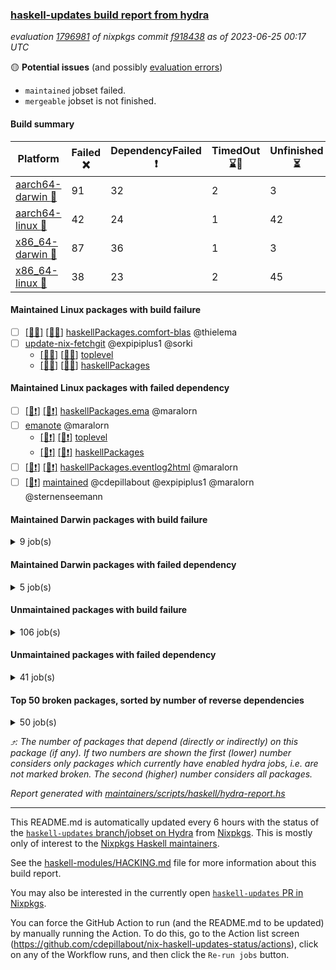 ### [haskell-updates build report from hydra](https://hydra.nixos.org/jobset/nixpkgs/haskell-updates)
*evaluation [1796981](https://hydra.nixos.org/eval/1796981) of nixpkgs commit [f918438](https://github.com/NixOS/nixpkgs/commits/f9184387e15f084152d273b664c6e256f546b7ce) as of 2023-06-25 00:17 UTC*

:yellow_circle: **Potential issues** (and possibly [evaluation errors](https://hydra.nixos.org/jobset/nixpkgs/haskell-updates))
  * `maintained` jobset failed.
  * `mergeable` jobset is not finished.

#### Build summary

 | Platform | Failed :x: | DependencyFailed :heavy_exclamation_mark: | TimedOut :hourglass::no_entry_sign: | Unfinished :hourglass_flowing_sand: | Success :heavy_check_mark: | 
 | --- | --- | --- | --- | --- | --- | 
 | [aarch64-darwin :green_apple:](https://hydra.nixos.org/eval/1796981?filter=.aarch64-darwin) | 91 | 32 | 2 | 3 | 6460 | 
 | [aarch64-linux :iphone:](https://hydra.nixos.org/eval/1796981?filter=.aarch64-linux) | 42 | 24 | 1 | 42 | 6566 | 
 | [x86_64-darwin :apple:](https://hydra.nixos.org/eval/1796981?filter=.x86_64-darwin) | 87 | 36 | 1 | 3 | 6478 | 
 | [x86_64-linux :penguin:](https://hydra.nixos.org/eval/1796981?filter=.x86_64-linux) | 38 | 23 | 2 | 45 | 6607 | 
#### Maintained Linux packages with build failure
- [ ] [[:iphone::x:]](https://hydra.nixos.org/build/224870838) [[:penguin::x:]](https://hydra.nixos.org/build/224869905) [haskellPackages.comfort-blas](https://hydra.nixos.org/eval/1796981?filter=haskellPackages.comfort-blas) @thielema
- [ ] [update-nix-fetchgit](https://hydra.nixos.org/eval/1796981?filter=update-nix-fetchgit) @expipiplus1 @sorki
  - [[:iphone::x:]](https://hydra.nixos.org/build/225081871) [[:penguin::x:]](https://hydra.nixos.org/build/225081865) [toplevel](https://hydra.nixos.org/eval/1796981?filter=update-nix-fetchgit)
  - [[:iphone::x:]](https://hydra.nixos.org/build/225081881) [[:penguin::x:]](https://hydra.nixos.org/build/225081918) [haskellPackages](https://hydra.nixos.org/eval/1796981?filter=haskellPackages.update-nix-fetchgit)
#### Maintained Linux packages with failed dependency
- [ ] [[:iphone::heavy_exclamation_mark:]](https://hydra.nixos.org/build/224870577) [[:penguin::heavy_exclamation_mark:]](https://hydra.nixos.org/build/224868977) [haskellPackages.ema](https://hydra.nixos.org/eval/1796981?filter=haskellPackages.ema) @maralorn
- [ ] [emanote](https://hydra.nixos.org/eval/1796981?filter=emanote) @maralorn
  - [[:iphone::heavy_exclamation_mark:]](https://hydra.nixos.org/build/225081887) [[:penguin::heavy_exclamation_mark:]](https://hydra.nixos.org/build/225081857) [toplevel](https://hydra.nixos.org/eval/1796981?filter=emanote)
  - [[:iphone::heavy_exclamation_mark:]](https://hydra.nixos.org/build/225081892) [[:penguin::heavy_exclamation_mark:]](https://hydra.nixos.org/build/225081869) [haskellPackages](https://hydra.nixos.org/eval/1796981?filter=haskellPackages.emanote)
- [ ] [[:iphone::heavy_exclamation_mark:]](https://hydra.nixos.org/build/224839430) [[:penguin::heavy_exclamation_mark:]](https://hydra.nixos.org/build/224842962) [haskellPackages.eventlog2html](https://hydra.nixos.org/eval/1796981?filter=haskellPackages.eventlog2html) @maralorn
- [ ] [[:penguin::heavy_exclamation_mark:]](https://hydra.nixos.org/build/225329857) [maintained](https://hydra.nixos.org/eval/1796981?filter=maintained) @cdepillabout @expipiplus1 @maralorn @sternenseemann
#### Maintained Darwin packages with build failure
<details><summary>9 job(s) </summary>

- [ ] [[:green_apple::x:]](https://hydra.nixos.org/build/224869850) [[:apple::x:]](https://hydra.nixos.org/build/224867273) [haskellPackages.comfort-blas](https://hydra.nixos.org/eval/1796981?filter=haskellPackages.comfort-blas) @thielema
- [ ] [gitit](https://hydra.nixos.org/eval/1796981?filter=gitit) @Profpatsch @sternenseemann
  - [[:green_apple::x:]](https://hydra.nixos.org/build/224867299) [[:apple::heavy_check_mark:]](https://hydra.nixos.org/build/224868311) [toplevel](https://hydra.nixos.org/eval/1796981?filter=gitit)
  - [[:green_apple::heavy_check_mark:]](https://hydra.nixos.org/build/224870134) [[:apple::heavy_check_mark:]](https://hydra.nixos.org/build/224870778) [haskellPackages](https://hydra.nixos.org/eval/1796981?filter=haskellPackages.gitit)
- [ ] [[:green_apple::heavy_check_mark:]](https://hydra.nixos.org/build/224852319) [[:apple::x:]](https://hydra.nixos.org/build/224853121) [haskellPackages.monad-bayes](https://hydra.nixos.org/eval/1796981?filter=haskellPackages.monad-bayes) @turion
- [ ] [[:green_apple::heavy_check_mark:]](https://hydra.nixos.org/build/224843057) [[:apple::x:]](https://hydra.nixos.org/build/224852309) [haskellPackages.orbits](https://hydra.nixos.org/eval/1796981?filter=haskellPackages.orbits) @expipiplus1
- [ ] [update-nix-fetchgit](https://hydra.nixos.org/eval/1796981?filter=update-nix-fetchgit) @expipiplus1 @sorki
  - [[:green_apple::x:]](https://hydra.nixos.org/build/225081874) [[:apple::x:]](https://hydra.nixos.org/build/225081868) [toplevel](https://hydra.nixos.org/eval/1796981?filter=update-nix-fetchgit)
  - [[:green_apple::x:]](https://hydra.nixos.org/build/225081848) [[:apple::x:]](https://hydra.nixos.org/build/225081834) [haskellPackages](https://hydra.nixos.org/eval/1796981?filter=haskellPackages.update-nix-fetchgit)
</details>

#### Maintained Darwin packages with failed dependency
<details><summary>5 job(s) </summary>

- [ ] [[:green_apple::heavy_exclamation_mark:]](https://hydra.nixos.org/build/224870900) [[:apple::heavy_exclamation_mark:]](https://hydra.nixos.org/build/224868401) [haskellPackages.ema](https://hydra.nixos.org/eval/1796981?filter=haskellPackages.ema) @maralorn
- [ ] [emanote](https://hydra.nixos.org/eval/1796981?filter=emanote) @maralorn
  - [[:green_apple::heavy_exclamation_mark:]](https://hydra.nixos.org/build/225081839) [toplevel](https://hydra.nixos.org/eval/1796981?filter=emanote)
  - [[:green_apple::heavy_exclamation_mark:]](https://hydra.nixos.org/build/225081930) [haskellPackages](https://hydra.nixos.org/eval/1796981?filter=haskellPackages.emanote)
- [ ] [[:green_apple::heavy_exclamation_mark:]](https://hydra.nixos.org/build/224840917) [[:apple::heavy_exclamation_mark:]](https://hydra.nixos.org/build/224843621) [haskellPackages.eventlog2html](https://hydra.nixos.org/eval/1796981?filter=haskellPackages.eventlog2html) @maralorn
</details>

#### Unmaintained packages with build failure
<details><summary>106 job(s) </summary>

- [ ] [[:green_apple::heavy_check_mark:]](https://hydra.nixos.org/build/224852039) [[:iphone::heavy_check_mark:]](https://hydra.nixos.org/build/224837075) [[:apple::x:]](https://hydra.nixos.org/build/224841333) [[:penguin::heavy_check_mark:]](https://hydra.nixos.org/build/224845557) [haskellPackages.di-core](https://hydra.nixos.org/eval/1796981?filter=haskellPackages.di-core)  :arrow_heading_up: 8 | 11
- [ ] [[:green_apple::x:]](https://hydra.nixos.org/build/224866990) [[:iphone::x:]](https://hydra.nixos.org/build/224866296) [[:apple::x:]](https://hydra.nixos.org/build/224870179) [[:penguin::x:]](https://hydra.nixos.org/build/224869046) [haskellPackages.crypton-x509](https://hydra.nixos.org/eval/1796981?filter=haskellPackages.crypton-x509)  :arrow_heading_up: 5 | 12
- [ ] [[:green_apple::x:]](https://hydra.nixos.org/build/224867602) [[:iphone::x:]](https://hydra.nixos.org/build/224869678) [[:apple::x:]](https://hydra.nixos.org/build/224869304) [[:penguin::x:]](https://hydra.nixos.org/build/224869755) [haskellPackages.monad-logger-extras](https://hydra.nixos.org/eval/1796981?filter=haskellPackages.monad-logger-extras)  :arrow_heading_up: 4 | 4
- [ ] [[:green_apple::x:]](https://hydra.nixos.org/build/224857244) [[:iphone::x:]](https://hydra.nixos.org/build/224850615) [[:apple::x:]](https://hydra.nixos.org/build/224840283) [[:penguin::x:]](https://hydra.nixos.org/build/224857739) [haskellPackages.poly](https://hydra.nixos.org/eval/1796981?filter=haskellPackages.poly)  :arrow_heading_up: 2 | 15
- [ ] [[:green_apple::x:]](https://hydra.nixos.org/build/224870849) [[:iphone::x:]](https://hydra.nixos.org/build/224870001) [[:apple::x:]](https://hydra.nixos.org/build/224867476) [[:penguin::x:]](https://hydra.nixos.org/build/224870670) [haskellPackages.safe-coloured-text-layout](https://hydra.nixos.org/eval/1796981?filter=haskellPackages.safe-coloured-text-layout)  :arrow_heading_up: 2 | 2
- [ ] [[:green_apple::x:]](https://hydra.nixos.org/build/224867479) [[:iphone::x:]](https://hydra.nixos.org/build/224866524) [[:apple::x:]](https://hydra.nixos.org/build/224870100) [[:penguin::x:]](https://hydra.nixos.org/build/224868986) [haskellPackages.sydtest-webdriver](https://hydra.nixos.org/eval/1796981?filter=haskellPackages.sydtest-webdriver)  :arrow_heading_up: 2 | 2
- [ ] [[:green_apple::x:]](https://hydra.nixos.org/build/224867525) [[:iphone::x:]](https://hydra.nixos.org/build/224868888) [[:apple::x:]](https://hydra.nixos.org/build/224870418) [[:penguin::x:]](https://hydra.nixos.org/build/224868466) [haskellPackages.compactable](https://hydra.nixos.org/eval/1796981?filter=haskellPackages.compactable)  :arrow_heading_up: 1 | 10
- [ ] [[:green_apple::heavy_check_mark:]](https://hydra.nixos.org/build/224869895) [[:iphone::heavy_check_mark:]](https://hydra.nixos.org/build/224868473) [[:apple::x:]](https://hydra.nixos.org/build/224869848) [[:penguin::heavy_check_mark:]](https://hydra.nixos.org/build/224870641) [haskellPackages.junit-xml](https://hydra.nixos.org/eval/1796981?filter=haskellPackages.junit-xml)  :arrow_heading_up: 1 | 9
- [ ] [[:green_apple::x:]](https://hydra.nixos.org/build/224846562) [[:iphone::x:]](https://hydra.nixos.org/build/224844190) [[:apple::heavy_check_mark:]](https://hydra.nixos.org/build/224854245) [[:penguin::heavy_check_mark:]](https://hydra.nixos.org/build/224844589) [haskellPackages.hw-simd](https://hydra.nixos.org/eval/1796981?filter=haskellPackages.hw-simd)  :arrow_heading_up: 1 | 8
- [ ] [[:green_apple::x:]](https://hydra.nixos.org/build/224850584) [[:iphone::x:]](https://hydra.nixos.org/build/224852338) [[:apple::heavy_check_mark:]](https://hydra.nixos.org/build/224845835) [[:penguin::x:]](https://hydra.nixos.org/build/224835765) [haskellPackages.friday](https://hydra.nixos.org/eval/1796981?filter=haskellPackages.friday)  :arrow_heading_up: 1 | 5
- [ ] [[:green_apple::x:]](https://hydra.nixos.org/build/224835971) [[:iphone::heavy_check_mark:]](https://hydra.nixos.org/build/224857524) [[:apple::x:]](https://hydra.nixos.org/build/224846023) [[:penguin::heavy_check_mark:]](https://hydra.nixos.org/build/224854740) [haskellPackages.inline-r](https://hydra.nixos.org/eval/1796981?filter=haskellPackages.inline-r)  :arrow_heading_up: 1 | 4
- [ ] [[:green_apple::x:]](https://hydra.nixos.org/build/224859970) [[:iphone::heavy_check_mark:]](https://hydra.nixos.org/build/224851123) [[:apple::heavy_check_mark:]](https://hydra.nixos.org/build/224851328) [[:penguin::heavy_check_mark:]](https://hydra.nixos.org/build/224850686) [haskellPackages.folds](https://hydra.nixos.org/eval/1796981?filter=haskellPackages.folds)  :arrow_heading_up: 1 | 3
- [ ] [[:green_apple::heavy_check_mark:]](https://hydra.nixos.org/build/224842484) [[:iphone::x:]](https://hydra.nixos.org/build/224847493) [[:apple::heavy_check_mark:]](https://hydra.nixos.org/build/224847725) [[:penguin::heavy_check_mark:]](https://hydra.nixos.org/build/224838013) [haskellPackages.long-double](https://hydra.nixos.org/eval/1796981?filter=haskellPackages.long-double)  :arrow_heading_up: 1 | 2
- [ ] [[:green_apple::x:]](https://hydra.nixos.org/build/224842571) [[:iphone::heavy_check_mark:]](https://hydra.nixos.org/build/224858443) [[:apple::x:]](https://hydra.nixos.org/build/224858562) [[:penguin::heavy_check_mark:]](https://hydra.nixos.org/build/224842987) [haskellPackages.posix-socket](https://hydra.nixos.org/eval/1796981?filter=haskellPackages.posix-socket)  :arrow_heading_up: 1 | 2
- [ ] [[:green_apple::x:]](https://hydra.nixos.org/build/224860134) [[:iphone::x:]](https://hydra.nixos.org/build/224853250) [[:apple::x:]](https://hydra.nixos.org/build/224851657) [[:penguin::x:]](https://hydra.nixos.org/build/224860802) [haskellPackages.trie-simple](https://hydra.nixos.org/eval/1796981?filter=haskellPackages.trie-simple)  :arrow_heading_up: 1 | 2
- [ ] [[:green_apple::x:]](https://hydra.nixos.org/build/224841519) [[:iphone::x:]](https://hydra.nixos.org/build/224842966) [[:apple::heavy_check_mark:]](https://hydra.nixos.org/build/224852321) [[:penguin::x:]](https://hydra.nixos.org/build/224836926) [haskellPackages.fp-ieee](https://hydra.nixos.org/eval/1796981?filter=haskellPackages.fp-ieee)  :arrow_heading_up: 1 | 1
- [ ] [[:green_apple::x:]](https://hydra.nixos.org/build/224867107) [[:iphone::heavy_check_mark:]](https://hydra.nixos.org/build/224870988) [[:apple::x:]](https://hydra.nixos.org/build/224870589) [[:penguin::heavy_check_mark:]](https://hydra.nixos.org/build/224867271) [haskellPackages.gi-gdkx11](https://hydra.nixos.org/eval/1796981?filter=haskellPackages.gi-gdkx11)  :arrow_heading_up: 1 | 1
- [ ] [[:green_apple::heavy_check_mark:]](https://hydra.nixos.org/build/224850476) [[:iphone::x:]](https://hydra.nixos.org/build/224846576) [[:apple::heavy_check_mark:]](https://hydra.nixos.org/build/224846737) [[:penguin::heavy_check_mark:]](https://hydra.nixos.org/build/224837262) [haskellPackages.nlopt-haskell](https://hydra.nixos.org/eval/1796981?filter=haskellPackages.nlopt-haskell)  :arrow_heading_up: 1 | 1
- [ ] [[:green_apple::x:]](https://hydra.nixos.org/build/224845627) [[:iphone::heavy_check_mark:]](https://hydra.nixos.org/build/224851192) [[:apple::x:]](https://hydra.nixos.org/build/224849971) [[:penguin::heavy_check_mark:]](https://hydra.nixos.org/build/224859412) [haskellPackages.openal-ffi](https://hydra.nixos.org/eval/1796981?filter=haskellPackages.openal-ffi)  :arrow_heading_up: 1 | 1
- [ ] [[:green_apple::x:]](https://hydra.nixos.org/build/224868300) [[:iphone::x:]](https://hydra.nixos.org/build/224869146) [[:apple::x:]](https://hydra.nixos.org/build/224869346) [[:penguin::x:]](https://hydra.nixos.org/build/224870484) [haskellPackages.safe-coloured-text-gen](https://hydra.nixos.org/eval/1796981?filter=haskellPackages.safe-coloured-text-gen)  :arrow_heading_up: 1 | 1
- [ ] [[:apple::x:]](https://hydra.nixos.org/build/224849128) [[:penguin::heavy_check_mark:]](https://hydra.nixos.org/build/224854606) [haskellPackages.swisstable](https://hydra.nixos.org/eval/1796981?filter=haskellPackages.swisstable)  :arrow_heading_up: 1 | 1
- [ ] [[:green_apple::x:]](https://hydra.nixos.org/build/224870859) [[:iphone::x:]](https://hydra.nixos.org/build/224868573) [[:apple::x:]](https://hydra.nixos.org/build/224866509) [[:penguin::x:]](https://hydra.nixos.org/build/224870198) [haskellPackages.sydtest-rabbitmq](https://hydra.nixos.org/eval/1796981?filter=haskellPackages.sydtest-rabbitmq)  :arrow_heading_up: 1 | 1
- [ ] [[:green_apple::heavy_check_mark:]](https://hydra.nixos.org/build/224857610) [[:iphone::x:]](https://hydra.nixos.org/build/224855162) [[:apple::heavy_check_mark:]](https://hydra.nixos.org/build/224841362) [[:penguin::heavy_check_mark:]](https://hydra.nixos.org/build/224862964) [haskellPackages.freetype2](https://hydra.nixos.org/eval/1796981?filter=haskellPackages.freetype2)  :arrow_heading_up: 0 | 11
- [ ] [[:green_apple::x:]](https://hydra.nixos.org/build/224847585) [[:iphone::x:]](https://hydra.nixos.org/build/224839343) [[:apple::x:]](https://hydra.nixos.org/build/224858257) [[:penguin::x:]](https://hydra.nixos.org/build/224860369) [haskellPackages.continued-fractions](https://hydra.nixos.org/eval/1796981?filter=haskellPackages.continued-fractions)  :arrow_heading_up: 0 | 9
- [ ] [[:green_apple::x:]](https://hydra.nixos.org/build/224835797) [[:iphone::heavy_check_mark:]](https://hydra.nixos.org/build/224836641) [[:apple::x:]](https://hydra.nixos.org/build/224837213) [[:penguin::heavy_check_mark:]](https://hydra.nixos.org/build/224845810) [haskellPackages.llvm-tf](https://hydra.nixos.org/eval/1796981?filter=haskellPackages.llvm-tf)  :arrow_heading_up: 0 | 6
- [ ] [[:green_apple::x:]](https://hydra.nixos.org/build/224849407) [[:iphone::heavy_check_mark:]](https://hydra.nixos.org/build/224847940) [[:apple::x:]](https://hydra.nixos.org/build/224839529) [[:penguin::heavy_check_mark:]](https://hydra.nixos.org/build/224858174) [haskellPackages.pipes-zlib](https://hydra.nixos.org/eval/1796981?filter=haskellPackages.pipes-zlib)  :arrow_heading_up: 0 | 5
- [ ] [[:green_apple::x:]](https://hydra.nixos.org/build/224838278) [[:iphone::x:]](https://hydra.nixos.org/build/224855652) [[:apple::heavy_check_mark:]](https://hydra.nixos.org/build/224845470) [[:penguin::heavy_check_mark:]](https://hydra.nixos.org/build/224844722) [haskellPackages.picosat](https://hydra.nixos.org/eval/1796981?filter=haskellPackages.picosat)  :arrow_heading_up: 0 | 3
- [ ] [[:green_apple::x:]](https://hydra.nixos.org/build/224854657) [[:iphone::heavy_check_mark:]](https://hydra.nixos.org/build/224862298) [[:apple::heavy_check_mark:]](https://hydra.nixos.org/build/224858485) [[:penguin::heavy_check_mark:]](https://hydra.nixos.org/build/224841109) [haskellPackages.LibZip](https://hydra.nixos.org/eval/1796981?filter=haskellPackages.LibZip)  :arrow_heading_up: 0 | 2
- [ ] [[:green_apple::x:]](https://hydra.nixos.org/build/224844019) [[:iphone::heavy_check_mark:]](https://hydra.nixos.org/build/224849578) [[:apple::heavy_check_mark:]](https://hydra.nixos.org/build/224859276) [[:penguin::heavy_check_mark:]](https://hydra.nixos.org/build/224841301) [haskellPackages.rocksdb-haskell](https://hydra.nixos.org/eval/1796981?filter=haskellPackages.rocksdb-haskell)  :arrow_heading_up: 0 | 2
- [ ] [[:green_apple::x:]](https://hydra.nixos.org/build/224840718) [[:iphone::heavy_check_mark:]](https://hydra.nixos.org/build/224858990) [[:apple::x:]](https://hydra.nixos.org/build/224845733) [[:penguin::heavy_check_mark:]](https://hydra.nixos.org/build/224845755) [haskellPackages.hamid](https://hydra.nixos.org/eval/1796981?filter=haskellPackages.hamid)  :arrow_heading_up: 0 | 1
- [ ] [[:green_apple::heavy_check_mark:]](https://hydra.nixos.org/build/224843133) [[:iphone::heavy_check_mark:]](https://hydra.nixos.org/build/224846555) [[:apple::x:]](https://hydra.nixos.org/build/224859907) [[:penguin::heavy_check_mark:]](https://hydra.nixos.org/build/224855548) [haskellPackages.hmatrix-morpheus](https://hydra.nixos.org/eval/1796981?filter=haskellPackages.hmatrix-morpheus)  :arrow_heading_up: 0 | 1
- [ ] [[:green_apple::x:]](https://hydra.nixos.org/build/224844855) [[:iphone::heavy_check_mark:]](https://hydra.nixos.org/build/224851778) [[:apple::x:]](https://hydra.nixos.org/build/224845515) [[:penguin::heavy_check_mark:]](https://hydra.nixos.org/build/224840892) [haskellPackages.huckleberry](https://hydra.nixos.org/eval/1796981?filter=haskellPackages.huckleberry)  :arrow_heading_up: 0 | 1
- [ ] [[:green_apple::x:]](https://hydra.nixos.org/build/224846915) [[:iphone::heavy_check_mark:]](https://hydra.nixos.org/build/224862984) [[:apple::x:]](https://hydra.nixos.org/build/224856035) [[:penguin::heavy_check_mark:]](https://hydra.nixos.org/build/224859118) [haskellPackages.select](https://hydra.nixos.org/eval/1796981?filter=haskellPackages.select)  :arrow_heading_up: 0 | 1
- [ ] [[:green_apple::x:]](https://hydra.nixos.org/build/224841622) [[:iphone::heavy_check_mark:]](https://hydra.nixos.org/build/224858152) [[:apple::x:]](https://hydra.nixos.org/build/224843764) [[:penguin::heavy_check_mark:]](https://hydra.nixos.org/build/224860797) [haskellPackages.sysinfo](https://hydra.nixos.org/eval/1796981?filter=haskellPackages.sysinfo)  :arrow_heading_up: 0 | 1
- [ ] [[:green_apple::heavy_check_mark:]](https://hydra.nixos.org/build/224849672) [[:iphone::heavy_check_mark:]](https://hydra.nixos.org/build/224855552) [[:apple::x:]](https://hydra.nixos.org/build/224862153) [[:penguin::heavy_check_mark:]](https://hydra.nixos.org/build/224837390) [haskellPackages.FractalArt](https://hydra.nixos.org/eval/1796981?filter=haskellPackages.FractalArt) 
- [ ] [[:green_apple::x:]](https://hydra.nixos.org/build/224847616) [[:iphone::x:]](https://hydra.nixos.org/build/224862846) [[:apple::x:]](https://hydra.nixos.org/build/224841382) [[:penguin::x:]](https://hydra.nixos.org/build/224847720) [haskellPackages.HaGL](https://hydra.nixos.org/eval/1796981?filter=haskellPackages.HaGL) 
- [ ] [[:green_apple::heavy_check_mark:]](https://hydra.nixos.org/build/224849501) [[:iphone::x:]](https://hydra.nixos.org/build/224855722) [[:apple::heavy_check_mark:]](https://hydra.nixos.org/build/224847409) [[:penguin::heavy_check_mark:]](https://hydra.nixos.org/build/224857951) [haskellPackages.HsASA](https://hydra.nixos.org/eval/1796981?filter=haskellPackages.HsASA) 
- [ ] [[:green_apple::x:]](https://hydra.nixos.org/build/224869441) [[:iphone::x:]](https://hydra.nixos.org/build/224871114) [[:apple::x:]](https://hydra.nixos.org/build/224869876) [[:penguin::x:]](https://hydra.nixos.org/build/224868815) [haskellPackages.ag-pictgen](https://hydra.nixos.org/eval/1796981?filter=haskellPackages.ag-pictgen) 
- [ ] [[:green_apple::x:]](https://hydra.nixos.org/build/224860498) [[:iphone::heavy_check_mark:]](https://hydra.nixos.org/build/224841350) [[:apple::x:]](https://hydra.nixos.org/build/224844669) [[:penguin::heavy_check_mark:]](https://hydra.nixos.org/build/224841980) [haskellPackages.al](https://hydra.nixos.org/eval/1796981?filter=haskellPackages.al) 
- [ ] [[:green_apple::x:]](https://hydra.nixos.org/build/224870154) [[:iphone::x:]](https://hydra.nixos.org/build/224869887) [[:apple::x:]](https://hydra.nixos.org/build/224870604) [[:penguin::x:]](https://hydra.nixos.org/build/224867720) [haskellPackages.asil](https://hydra.nixos.org/eval/1796981?filter=haskellPackages.asil) 
- [ ] [[:green_apple::heavy_check_mark:]](https://hydra.nixos.org/build/224847822) [[:iphone::heavy_check_mark:]](https://hydra.nixos.org/build/224853615) [[:apple::x:]](https://hydra.nixos.org/build/224850732) [[:penguin::x:]](https://hydra.nixos.org/build/224848214) [haskellPackages.astro](https://hydra.nixos.org/eval/1796981?filter=haskellPackages.astro) 
- [ ] [[:green_apple::x:]](https://hydra.nixos.org/build/224867204) [[:iphone::x:]](https://hydra.nixos.org/build/224867735) [[:apple::x:]](https://hydra.nixos.org/build/224866909) [[:penguin::x:]](https://hydra.nixos.org/build/224870330) [haskellPackages.cabal2json](https://hydra.nixos.org/eval/1796981?filter=haskellPackages.cabal2json) 
- [ ] [[:green_apple::x:]](https://hydra.nixos.org/build/224855013) [[:iphone::x:]](https://hydra.nixos.org/build/224861871) [[:apple::x:]](https://hydra.nixos.org/build/224836145) [[:penguin::x:]](https://hydra.nixos.org/build/224849322) [haskellPackages.check-cfg-ambiguity](https://hydra.nixos.org/eval/1796981?filter=haskellPackages.check-cfg-ambiguity) 
- [ ] [[:green_apple::x:]](https://hydra.nixos.org/build/224839910) [[:iphone::x:]](https://hydra.nixos.org/build/224839742) [[:apple::x:]](https://hydra.nixos.org/build/224839196) [[:penguin::x:]](https://hydra.nixos.org/build/224839563) [haskellPackages.circular-enum](https://hydra.nixos.org/eval/1796981?filter=haskellPackages.circular-enum) 
- [ ] [[:green_apple::x:]](https://hydra.nixos.org/build/224868164) [[:iphone::x:]](https://hydra.nixos.org/build/224870751) [[:apple::x:]](https://hydra.nixos.org/build/224869892) [[:penguin::x:]](https://hydra.nixos.org/build/224865915) [haskellPackages.cuckoo](https://hydra.nixos.org/eval/1796981?filter=haskellPackages.cuckoo) 
- [ ] [[:green_apple::x:]](https://hydra.nixos.org/build/224847655) [[:iphone::x:]](https://hydra.nixos.org/build/224849398) [[:apple::x:]](https://hydra.nixos.org/build/224857324) [[:penguin::x:]](https://hydra.nixos.org/build/224846735) [haskellPackages.daytripper](https://hydra.nixos.org/eval/1796981?filter=haskellPackages.daytripper) 
- [ ] [[:green_apple::heavy_check_mark:]](https://hydra.nixos.org/build/224854093) [[:iphone::heavy_check_mark:]](https://hydra.nixos.org/build/224852774) [[:apple::x:]](https://hydra.nixos.org/build/224850276) [[:penguin::heavy_check_mark:]](https://hydra.nixos.org/build/224844003) [haskellPackages.env-extra](https://hydra.nixos.org/eval/1796981?filter=haskellPackages.env-extra) 
- [ ] [[:green_apple::x:]](https://hydra.nixos.org/build/224845958) [[:iphone::heavy_check_mark:]](https://hydra.nixos.org/build/224839617) [[:apple::x:]](https://hydra.nixos.org/build/224854947) [[:penguin::heavy_check_mark:]](https://hydra.nixos.org/build/224843868) [haskellPackages.epub-tools](https://hydra.nixos.org/eval/1796981?filter=haskellPackages.epub-tools) 
- [ ] [[:green_apple::x:]](https://hydra.nixos.org/build/224867824) [[:iphone::x:]](https://hydra.nixos.org/build/224868899) [[:apple::x:]](https://hydra.nixos.org/build/224869023) [[:penguin::x:]](https://hydra.nixos.org/build/224866187) [haskellPackages.ewe](https://hydra.nixos.org/eval/1796981?filter=haskellPackages.ewe) 
- [ ] [[:green_apple::x:]](https://hydra.nixos.org/build/224870753) [[:iphone::heavy_check_mark:]](https://hydra.nixos.org/build/224866727) [[:apple::heavy_check_mark:]](https://hydra.nixos.org/build/224868726) [[:penguin::heavy_check_mark:]](https://hydra.nixos.org/build/224866659) [haskellPackages.executable-hash](https://hydra.nixos.org/eval/1796981?filter=haskellPackages.executable-hash) 
- [ ] [[:green_apple::x:]](https://hydra.nixos.org/build/224838280) [[:iphone::heavy_check_mark:]](https://hydra.nixos.org/build/224842848) [[:apple::x:]](https://hydra.nixos.org/build/224850533) [[:penguin::heavy_check_mark:]](https://hydra.nixos.org/build/224835991) [haskellPackages.float128](https://hydra.nixos.org/eval/1796981?filter=haskellPackages.float128) 
- [ ] [[:green_apple::x:]](https://hydra.nixos.org/build/224846600) [[:iphone::heavy_check_mark:]](https://hydra.nixos.org/build/224847991) [[:apple::x:]](https://hydra.nixos.org/build/224846804) [[:penguin::heavy_check_mark:]](https://hydra.nixos.org/build/224847500) [haskellPackages.fudgets](https://hydra.nixos.org/eval/1796981?filter=haskellPackages.fudgets) 
- [ ] [[:green_apple::x:]](https://hydra.nixos.org/build/224870598) [[:iphone::heavy_check_mark:]](https://hydra.nixos.org/build/224870536) [[:apple::x:]](https://hydra.nixos.org/build/224870187) [[:penguin::heavy_check_mark:]](https://hydra.nixos.org/build/224867143) [haskellPackages.genvalidity-dirforest](https://hydra.nixos.org/eval/1796981?filter=haskellPackages.genvalidity-dirforest) 
- [ ] [[:green_apple::x:]](https://hydra.nixos.org/build/224847691) [[:iphone::heavy_check_mark:]](https://hydra.nixos.org/build/224852192) [[:apple::x:]](https://hydra.nixos.org/build/224853774) [[:penguin::heavy_check_mark:]](https://hydra.nixos.org/build/224849715) [haskellPackages.gerrit](https://hydra.nixos.org/eval/1796981?filter=haskellPackages.gerrit) 
- [ ] [[:green_apple::x:]](https://hydra.nixos.org/build/224870666) [[:apple::x:]](https://hydra.nixos.org/build/224866468) [haskellPackages.gi-gtkosxapplication](https://hydra.nixos.org/eval/1796981?filter=haskellPackages.gi-gtkosxapplication) 
- [ ] [[:green_apple::x:]](https://hydra.nixos.org/build/224859083) [[:apple::x:]](https://hydra.nixos.org/build/224849189) [haskellPackages.gtk-mac-integration](https://hydra.nixos.org/eval/1796981?filter=haskellPackages.gtk-mac-integration) 
- [ ] [[:green_apple::x:]](https://hydra.nixos.org/build/224844581) [[:iphone::heavy_check_mark:]](https://hydra.nixos.org/build/224857376) [[:apple::x:]](https://hydra.nixos.org/build/224860058) [[:penguin::heavy_check_mark:]](https://hydra.nixos.org/build/224842358) [haskellPackages.gtk-traymanager](https://hydra.nixos.org/eval/1796981?filter=haskellPackages.gtk-traymanager) 
- [ ] [[:green_apple::x:]](https://hydra.nixos.org/build/224839950) [[:apple::x:]](https://hydra.nixos.org/build/224836383) [haskellPackages.gtk3-mac-integration](https://hydra.nixos.org/eval/1796981?filter=haskellPackages.gtk3-mac-integration) 
- [ ] [[:iphone::x:]](https://hydra.nixos.org/build/224870901) [[:penguin::x:]](https://hydra.nixos.org/build/224866312) [haskellPackages.halide-JuicyPixels](https://hydra.nixos.org/eval/1796981?filter=haskellPackages.halide-JuicyPixels) 
- [ ] [[:green_apple::x:]](https://hydra.nixos.org/build/224835700) [[:iphone::heavy_check_mark:]](https://hydra.nixos.org/build/224849572) [[:apple::x:]](https://hydra.nixos.org/build/224838720) [[:penguin::heavy_check_mark:]](https://hydra.nixos.org/build/224838000) [haskellPackages.highlight](https://hydra.nixos.org/eval/1796981?filter=haskellPackages.highlight) 
- [ ] [[:green_apple::x:]](https://hydra.nixos.org/build/224868047) [[:iphone::heavy_check_mark:]](https://hydra.nixos.org/build/224870535) [[:apple::x:]](https://hydra.nixos.org/build/224867719) [[:penguin::heavy_check_mark:]](https://hydra.nixos.org/build/224870026) [haskellPackages.hinotify-conduit](https://hydra.nixos.org/eval/1796981?filter=haskellPackages.hinotify-conduit) 
- [ ] [[:green_apple::x:]](https://hydra.nixos.org/build/224845377) [[:iphone::heavy_check_mark:]](https://hydra.nixos.org/build/224852330) [[:apple::x:]](https://hydra.nixos.org/build/224845392) [[:penguin::heavy_check_mark:]](https://hydra.nixos.org/build/224847683) [haskellPackages.hsshellscript](https://hydra.nixos.org/eval/1796981?filter=haskellPackages.hsshellscript) 
- [ ] [[:green_apple::x:]](https://hydra.nixos.org/build/224851479) [[:iphone::heavy_check_mark:]](https://hydra.nixos.org/build/224840543) [[:apple::x:]](https://hydra.nixos.org/build/224850495) [[:penguin::heavy_check_mark:]](https://hydra.nixos.org/build/224843803) [haskellPackages.hssourceinfo](https://hydra.nixos.org/eval/1796981?filter=haskellPackages.hssourceinfo) 
- [ ] [[:green_apple::x:]](https://hydra.nixos.org/build/224846520) [[:iphone::heavy_check_mark:]](https://hydra.nixos.org/build/224854193) [[:apple::x:]](https://hydra.nixos.org/build/224846401) [[:penguin::heavy_check_mark:]](https://hydra.nixos.org/build/224839999) [haskellPackages.hunspell-hs](https://hydra.nixos.org/eval/1796981?filter=haskellPackages.hunspell-hs) 
- [ ] [[:apple::x:]](https://hydra.nixos.org/build/224850815) [[:penguin::heavy_check_mark:]](https://hydra.nixos.org/build/224836476) [haskellPackages.inline-asm](https://hydra.nixos.org/eval/1796981?filter=haskellPackages.inline-asm) 
- [ ] [[:green_apple::x:]](https://hydra.nixos.org/build/224851449) [[:iphone::x:]](https://hydra.nixos.org/build/224852546) [[:apple::x:]](https://hydra.nixos.org/build/224843434) [[:penguin::x:]](https://hydra.nixos.org/build/224851708) [haskellPackages.integer-conversion](https://hydra.nixos.org/eval/1796981?filter=haskellPackages.integer-conversion) 
- [ ] [[:green_apple::x:]](https://hydra.nixos.org/build/224847810) [[:iphone::heavy_check_mark:]](https://hydra.nixos.org/build/224847211) [[:apple::x:]](https://hydra.nixos.org/build/224859924) [[:penguin::heavy_check_mark:]](https://hydra.nixos.org/build/224858902) [haskellPackages.interprocess](https://hydra.nixos.org/eval/1796981?filter=haskellPackages.interprocess) 
- [ ] [[:green_apple::x:]](https://hydra.nixos.org/build/224846694) [[:iphone::heavy_check_mark:]](https://hydra.nixos.org/build/224838780) [[:apple::x:]](https://hydra.nixos.org/build/224842066) [[:penguin::heavy_check_mark:]](https://hydra.nixos.org/build/224838679) [haskellPackages.ipcvar](https://hydra.nixos.org/eval/1796981?filter=haskellPackages.ipcvar) 
- [ ] [[:penguin::x:]](https://hydra.nixos.org/build/224867988) [haskellPackages.keid-render-basic](https://hydra.nixos.org/eval/1796981?filter=haskellPackages.keid-render-basic) 
- [ ] [[:green_apple::x:]](https://hydra.nixos.org/build/224861685) [[:apple::x:]](https://hydra.nixos.org/build/224855354) [haskellPackages.kqueue](https://hydra.nixos.org/eval/1796981?filter=haskellPackages.kqueue) 
- [ ] [[:green_apple::x:]](https://hydra.nixos.org/build/224858363) [[:iphone::heavy_check_mark:]](https://hydra.nixos.org/build/224862880) [[:apple::heavy_check_mark:]](https://hydra.nixos.org/build/224847888) [[:penguin::heavy_check_mark:]](https://hydra.nixos.org/build/224846378) [haskellPackages.leveldb-haskell-fork](https://hydra.nixos.org/eval/1796981?filter=haskellPackages.leveldb-haskell-fork) 
- [ ] [[:green_apple::x:]](https://hydra.nixos.org/build/224836041) [[:iphone::heavy_check_mark:]](https://hydra.nixos.org/build/224841672) [[:apple::x:]](https://hydra.nixos.org/build/224856931) [[:penguin::heavy_check_mark:]](https://hydra.nixos.org/build/224844474) [haskellPackages.linux-framebuffer](https://hydra.nixos.org/eval/1796981?filter=haskellPackages.linux-framebuffer) 
- [ ] [[:green_apple::x:]](https://hydra.nixos.org/build/224871130) [[:iphone::x:]](https://hydra.nixos.org/build/224867713) [[:apple::x:]](https://hydra.nixos.org/build/224869389) [[:penguin::x:]](https://hydra.nixos.org/build/224870940) [haskellPackages.looper](https://hydra.nixos.org/eval/1796981?filter=haskellPackages.looper) 
- [ ] [[:green_apple::x:]](https://hydra.nixos.org/build/224870578) [[:iphone::heavy_check_mark:]](https://hydra.nixos.org/build/224867224) [[:apple::x:]](https://hydra.nixos.org/build/224867636) [[:penguin::heavy_check_mark:]](https://hydra.nixos.org/build/224866904) [haskellPackages.mediawiki2latex](https://hydra.nixos.org/eval/1796981?filter=haskellPackages.mediawiki2latex) 
- [ ] [[:green_apple::x:]](https://hydra.nixos.org/build/224848708) [[:iphone::heavy_check_mark:]](https://hydra.nixos.org/build/224855671) [[:apple::x:]](https://hydra.nixos.org/build/224848390) [[:penguin::heavy_check_mark:]](https://hydra.nixos.org/build/224854465) [haskellPackages.memzero](https://hydra.nixos.org/eval/1796981?filter=haskellPackages.memzero) 
- [ ] [[:green_apple::x:]](https://hydra.nixos.org/build/224871136) [[:iphone::x:]](https://hydra.nixos.org/build/224868077) [[:apple::x:]](https://hydra.nixos.org/build/224867354) [[:penguin::x:]](https://hydra.nixos.org/build/224866672) [haskellPackages.mighttpd2](https://hydra.nixos.org/eval/1796981?filter=haskellPackages.mighttpd2) 
- [ ] [[:green_apple::x:]](https://hydra.nixos.org/build/224835690) [[:iphone::x:]](https://hydra.nixos.org/build/224835754) [[:apple::x:]](https://hydra.nixos.org/build/224842041) [[:penguin::x:]](https://hydra.nixos.org/build/224859707) [haskellPackages.monad-time-effectful](https://hydra.nixos.org/eval/1796981?filter=haskellPackages.monad-time-effectful) 
- [ ] [[:green_apple::x:]](https://hydra.nixos.org/build/225081856) [[:iphone::heavy_check_mark:]](https://hydra.nixos.org/build/225081832) [[:apple::x:]](https://hydra.nixos.org/build/225081886) [[:penguin::heavy_check_mark:]](https://hydra.nixos.org/build/225081925) [haskellPackages.nix-serve-ng](https://hydra.nixos.org/eval/1796981?filter=haskellPackages.nix-serve-ng) 
- [ ] [[:green_apple::x:]](https://hydra.nixos.org/build/225004814) [[:iphone::heavy_check_mark:]](https://hydra.nixos.org/build/225004857) [[:apple::heavy_check_mark:]](https://hydra.nixos.org/build/225004876) [[:penguin::heavy_check_mark:]](https://hydra.nixos.org/build/225004869) [haskellPackages.perceptual-hash](https://hydra.nixos.org/eval/1796981?filter=haskellPackages.perceptual-hash) 
- [ ] [[:green_apple::x:]](https://hydra.nixos.org/build/224867208) [[:iphone::heavy_check_mark:]](https://hydra.nixos.org/build/224870284) [[:apple::x:]](https://hydra.nixos.org/build/224870326) [[:penguin::heavy_check_mark:]](https://hydra.nixos.org/build/224871146) [haskellPackages.persistent-pagination](https://hydra.nixos.org/eval/1796981?filter=haskellPackages.persistent-pagination) 
- [ ] [[:green_apple::x:]](https://hydra.nixos.org/build/224867321) [[:iphone::heavy_check_mark:]](https://hydra.nixos.org/build/224866548) [[:apple::x:]](https://hydra.nixos.org/build/224866011) [[:penguin::heavy_check_mark:]](https://hydra.nixos.org/build/224868723) [haskellPackages.phatsort](https://hydra.nixos.org/eval/1796981?filter=haskellPackages.phatsort) 
- [ ] [[:green_apple::x:]](https://hydra.nixos.org/build/224837284) [[:iphone::heavy_check_mark:]](https://hydra.nixos.org/build/224848413) [[:apple::x:]](https://hydra.nixos.org/build/224861476) [[:penguin::heavy_check_mark:]](https://hydra.nixos.org/build/224841155) [haskellPackages.ping-wrapper](https://hydra.nixos.org/eval/1796981?filter=haskellPackages.ping-wrapper) 
- [ ] [[:green_apple::x:]](https://hydra.nixos.org/build/224854481) [[:iphone::heavy_check_mark:]](https://hydra.nixos.org/build/224846546) [[:apple::x:]](https://hydra.nixos.org/build/224836889) [[:penguin::heavy_check_mark:]](https://hydra.nixos.org/build/224851973) [haskellPackages.posix-timer](https://hydra.nixos.org/eval/1796981?filter=haskellPackages.posix-timer) 
- [ ] [[:green_apple::x:]](https://hydra.nixos.org/build/224849616) [[:iphone::heavy_check_mark:]](https://hydra.nixos.org/build/224846433) [[:apple::x:]](https://hydra.nixos.org/build/224838106) [[:penguin::heavy_check_mark:]](https://hydra.nixos.org/build/224850785) [haskellPackages.procex](https://hydra.nixos.org/eval/1796981?filter=haskellPackages.procex) 
- [ ] [[:green_apple::x:]](https://hydra.nixos.org/build/224860167) [[:iphone::heavy_check_mark:]](https://hydra.nixos.org/build/224854521) [[:apple::x:]](https://hydra.nixos.org/build/224860215) [[:penguin::heavy_check_mark:]](https://hydra.nixos.org/build/224850182) [haskellPackages.pthread](https://hydra.nixos.org/eval/1796981?filter=haskellPackages.pthread) 
- [ ] [[:green_apple::heavy_exclamation_mark:]](https://hydra.nixos.org/build/224841371) [[:iphone::heavy_exclamation_mark:]](https://hydra.nixos.org/build/224843173) [[:apple::x:]](https://hydra.nixos.org/build/224849699) [[:penguin::heavy_exclamation_mark:]](https://hydra.nixos.org/build/224857444) [haskellPackages.rounded-hw](https://hydra.nixos.org/eval/1796981?filter=haskellPackages.rounded-hw) 
- [ ] [[:green_apple::x:]](https://hydra.nixos.org/build/224866809) [[:iphone::heavy_check_mark:]](https://hydra.nixos.org/build/224869060) [[:apple::x:]](https://hydra.nixos.org/build/224868621) [[:penguin::heavy_check_mark:]](https://hydra.nixos.org/build/224869307) [haskellPackages.sandwich-webdriver](https://hydra.nixos.org/eval/1796981?filter=haskellPackages.sandwich-webdriver) 
- [ ] [[:green_apple::hourglass::no_entry_sign:]](https://hydra.nixos.org/build/224868398) [[:iphone::hourglass::no_entry_sign:]](https://hydra.nixos.org/build/224869676) [[:apple::x:]](https://hydra.nixos.org/build/224866538) [[:penguin::hourglass::no_entry_sign:]](https://hydra.nixos.org/build/224869929) [haskellPackages.servant-serialization](https://hydra.nixos.org/eval/1796981?filter=haskellPackages.servant-serialization) 
- [ ] [[:green_apple::x:]](https://hydra.nixos.org/build/224859596) [[:iphone::heavy_check_mark:]](https://hydra.nixos.org/build/224841896) [[:apple::heavy_check_mark:]](https://hydra.nixos.org/build/224839374) [[:penguin::heavy_check_mark:]](https://hydra.nixos.org/build/224859988) [haskellPackages.shared-memory](https://hydra.nixos.org/eval/1796981?filter=haskellPackages.shared-memory) 
- [ ] [[:iphone::x:]](https://hydra.nixos.org/build/224868206) [[:penguin::x:]](https://hydra.nixos.org/build/224867576) [haskellPackages.spade](https://hydra.nixos.org/eval/1796981?filter=haskellPackages.spade) 
- [ ] [[:green_apple::x:]](https://hydra.nixos.org/build/224846155) [[:iphone::x:]](https://hydra.nixos.org/build/224855291) [[:apple::x:]](https://hydra.nixos.org/build/224840569) [[:penguin::x:]](https://hydra.nixos.org/build/224857830) [haskellPackages.statistics-skinny](https://hydra.nixos.org/eval/1796981?filter=haskellPackages.statistics-skinny) 
- [ ] [[:green_apple::x:]](https://hydra.nixos.org/build/224868432) [[:iphone::x:]](https://hydra.nixos.org/build/224868544) [[:apple::x:]](https://hydra.nixos.org/build/224869713) [[:penguin::x:]](https://hydra.nixos.org/build/224868521) [haskellPackages.sydtest-hedis](https://hydra.nixos.org/eval/1796981?filter=haskellPackages.sydtest-hedis) 
- [ ] [[:green_apple::x:]](https://hydra.nixos.org/build/224871103) [[:iphone::x:]](https://hydra.nixos.org/build/224870171) [[:apple::x:]](https://hydra.nixos.org/build/224865926) [[:penguin::x:]](https://hydra.nixos.org/build/224867892) [haskellPackages.sydtest-mongo](https://hydra.nixos.org/eval/1796981?filter=haskellPackages.sydtest-mongo) 
- [ ] [[:green_apple::x:]](https://hydra.nixos.org/build/224870943) [[:iphone::x:]](https://hydra.nixos.org/build/224869449) [[:apple::x:]](https://hydra.nixos.org/build/224871153) [[:penguin::x:]](https://hydra.nixos.org/build/224867180) [haskellPackages.sydtest-persistent-postgresql](https://hydra.nixos.org/eval/1796981?filter=haskellPackages.sydtest-persistent-postgresql) 
- [ ] [[:green_apple::x:]](https://hydra.nixos.org/build/224870603) [[:iphone::x:]](https://hydra.nixos.org/build/224870454) [[:apple::x:]](https://hydra.nixos.org/build/224870731) [[:penguin::x:]](https://hydra.nixos.org/build/224869715) [haskellPackages.sydtest-persistent-sqlite](https://hydra.nixos.org/eval/1796981?filter=haskellPackages.sydtest-persistent-sqlite) 
- [ ] [[:green_apple::x:]](https://hydra.nixos.org/build/224861686) [[:iphone::heavy_check_mark:]](https://hydra.nixos.org/build/224844779) [[:apple::x:]](https://hydra.nixos.org/build/224839738) [[:penguin::heavy_check_mark:]](https://hydra.nixos.org/build/224861655) [haskellPackages.tailfile-hinotify](https://hydra.nixos.org/eval/1796981?filter=haskellPackages.tailfile-hinotify) 
- [ ] [[:green_apple::x:]](https://hydra.nixos.org/build/224858545) [[:iphone::heavy_check_mark:]](https://hydra.nixos.org/build/224847496) [[:apple::heavy_check_mark:]](https://hydra.nixos.org/build/224852252) [[:penguin::heavy_check_mark:]](https://hydra.nixos.org/build/224849550) [haskellPackages.tdlib](https://hydra.nixos.org/eval/1796981?filter=haskellPackages.tdlib) 
- [ ] [[:green_apple::x:]](https://hydra.nixos.org/build/224869381) [[:iphone::x:]](https://hydra.nixos.org/build/224867570) [[:apple::x:]](https://hydra.nixos.org/build/224866619) [[:penguin::x:]](https://hydra.nixos.org/build/224868184) [haskellPackages.tiger](https://hydra.nixos.org/eval/1796981?filter=haskellPackages.tiger) 
- [ ] [[:green_apple::x:]](https://hydra.nixos.org/build/224856199) [[:iphone::heavy_check_mark:]](https://hydra.nixos.org/build/224844043) [[:apple::heavy_check_mark:]](https://hydra.nixos.org/build/224852336) [[:penguin::heavy_check_mark:]](https://hydra.nixos.org/build/224851461) [haskellPackages.unix-simple](https://hydra.nixos.org/eval/1796981?filter=haskellPackages.unix-simple) 
- [ ] [[:green_apple::heavy_check_mark:]](https://hydra.nixos.org/build/224869511) [[:iphone::heavy_check_mark:]](https://hydra.nixos.org/build/224865987) [[:apple::heavy_check_mark:]](https://hydra.nixos.org/build/224867025) [[:penguin::x:]](https://hydra.nixos.org/build/224866423) [haskellPackages.wai-token-bucket-ratelimiter](https://hydra.nixos.org/eval/1796981?filter=haskellPackages.wai-token-bucket-ratelimiter) 
- [ ] [[:green_apple::x:]](https://hydra.nixos.org/build/224840289) [[:iphone::heavy_check_mark:]](https://hydra.nixos.org/build/224860518) [[:apple::heavy_check_mark:]](https://hydra.nixos.org/build/224845814) [[:penguin::heavy_check_mark:]](https://hydra.nixos.org/build/224845155) [tests.haskell.writers](https://hydra.nixos.org/eval/1796981?filter=tests.haskell.writers) 
- [ ] [[:green_apple::x:]](https://hydra.nixos.org/build/224860941) [[:iphone::x:]](https://hydra.nixos.org/build/224850696) [[:apple::heavy_check_mark:]](https://hydra.nixos.org/build/224842582) [[:penguin::heavy_check_mark:]](https://hydra.nixos.org/build/224837065) [haskellPackages.x86-64bit](https://hydra.nixos.org/eval/1796981?filter=haskellPackages.x86-64bit) 
- [ ] [[:green_apple::x:]](https://hydra.nixos.org/build/224852170) [[:iphone::heavy_check_mark:]](https://hydra.nixos.org/build/224854576) [[:apple::x:]](https://hydra.nixos.org/build/224842156) [[:penguin::heavy_check_mark:]](https://hydra.nixos.org/build/224857790) [haskellPackages.xmonad-utils](https://hydra.nixos.org/eval/1796981?filter=haskellPackages.xmonad-utils) 
- [ ] [[:green_apple::x:]](https://hydra.nixos.org/build/224853429) [[:iphone::heavy_check_mark:]](https://hydra.nixos.org/build/224844804) [[:apple::x:]](https://hydra.nixos.org/build/224848044) [[:penguin::heavy_check_mark:]](https://hydra.nixos.org/build/224837100) [haskellPackages.yoga](https://hydra.nixos.org/eval/1796981?filter=haskellPackages.yoga) 
- [ ] [[:green_apple::x:]](https://hydra.nixos.org/build/224851200) [[:iphone::heavy_check_mark:]](https://hydra.nixos.org/build/224841351) [[:apple::x:]](https://hydra.nixos.org/build/224838484) [[:penguin::heavy_check_mark:]](https://hydra.nixos.org/build/224836512) [haskellPackages.zot](https://hydra.nixos.org/eval/1796981?filter=haskellPackages.zot) 
- [ ] [[:green_apple::x:]](https://hydra.nixos.org/build/224836021) [[:iphone::heavy_check_mark:]](https://hydra.nixos.org/build/224861912) [[:apple::x:]](https://hydra.nixos.org/build/224850147) [[:penguin::heavy_check_mark:]](https://hydra.nixos.org/build/224837898) [haskellPackages.zxcvbn-c](https://hydra.nixos.org/eval/1796981?filter=haskellPackages.zxcvbn-c) 
</details>

#### Unmaintained packages with failed dependency
<details><summary>41 job(s) </summary>

- [ ] [[:green_apple::heavy_check_mark:]](https://hydra.nixos.org/build/224858883) [[:iphone::heavy_check_mark:]](https://hydra.nixos.org/build/224862472) [[:apple::heavy_exclamation_mark:]](https://hydra.nixos.org/build/224847071) [[:penguin::heavy_check_mark:]](https://hydra.nixos.org/build/224836361) [haskellPackages.di-handle](https://hydra.nixos.org/eval/1796981?filter=haskellPackages.di-handle)  :arrow_heading_up: 6 | 9
- [ ] [[:green_apple::heavy_check_mark:]](https://hydra.nixos.org/build/224861642) [[:iphone::heavy_check_mark:]](https://hydra.nixos.org/build/224847832) [[:apple::heavy_exclamation_mark:]](https://hydra.nixos.org/build/224848034) [[:penguin::heavy_check_mark:]](https://hydra.nixos.org/build/224837461) [haskellPackages.di-monad](https://hydra.nixos.org/eval/1796981?filter=haskellPackages.di-monad)  :arrow_heading_up: 6 | 9
- [ ] [[:green_apple::heavy_check_mark:]](https://hydra.nixos.org/build/224860655) [[:iphone::heavy_check_mark:]](https://hydra.nixos.org/build/224845230) [[:apple::heavy_exclamation_mark:]](https://hydra.nixos.org/build/224838853) [[:penguin::heavy_check_mark:]](https://hydra.nixos.org/build/224855051) [haskellPackages.di-df1](https://hydra.nixos.org/eval/1796981?filter=haskellPackages.di-df1)  :arrow_heading_up: 5 | 8
- [ ] [[:green_apple::heavy_exclamation_mark:]](https://hydra.nixos.org/build/224870739) [[:iphone::heavy_exclamation_mark:]](https://hydra.nixos.org/build/224866061) [[:apple::heavy_exclamation_mark:]](https://hydra.nixos.org/build/224870822) [[:penguin::heavy_exclamation_mark:]](https://hydra.nixos.org/build/224870397) [haskellPackages.crypton-x509-store](https://hydra.nixos.org/eval/1796981?filter=haskellPackages.crypton-x509-store)  :arrow_heading_up: 4 | 10
- [ ] [[:green_apple::heavy_exclamation_mark:]](https://hydra.nixos.org/build/224891036) [[:iphone::heavy_check_mark:]](https://hydra.nixos.org/build/224890926) [[:apple::heavy_check_mark:]](https://hydra.nixos.org/build/224891002) [[:penguin::heavy_check_mark:]](https://hydra.nixos.org/build/224890977) [haskellPackages.tensorflow](https://hydra.nixos.org/eval/1796981?filter=haskellPackages.tensorflow)  :arrow_heading_up: 3 | 4
- [ ] [[:green_apple::heavy_exclamation_mark:]](https://hydra.nixos.org/build/224866810) [[:iphone::heavy_exclamation_mark:]](https://hydra.nixos.org/build/224869690) [[:apple::heavy_exclamation_mark:]](https://hydra.nixos.org/build/224866561) [[:penguin::heavy_exclamation_mark:]](https://hydra.nixos.org/build/224869432) [haskellPackages.crypton-x509-system](https://hydra.nixos.org/eval/1796981?filter=haskellPackages.crypton-x509-system)  :arrow_heading_up: 2 | 7
- [ ] [[:green_apple::heavy_exclamation_mark:]](https://hydra.nixos.org/build/224891010) [[:iphone::heavy_check_mark:]](https://hydra.nixos.org/build/224890943) [[:apple::heavy_check_mark:]](https://hydra.nixos.org/build/224890946) [[:penguin::heavy_check_mark:]](https://hydra.nixos.org/build/224891003) [haskellPackages.tensorflow-core-ops](https://hydra.nixos.org/eval/1796981?filter=haskellPackages.tensorflow-core-ops)  :arrow_heading_up: 2 | 3
- [ ] [[:green_apple::heavy_exclamation_mark:]](https://hydra.nixos.org/build/224871195) [[:iphone::heavy_exclamation_mark:]](https://hydra.nixos.org/build/224870919) [[:apple::heavy_exclamation_mark:]](https://hydra.nixos.org/build/224866380) [[:penguin::heavy_exclamation_mark:]](https://hydra.nixos.org/build/224869631) [haskellPackages.crypton-x509-validation](https://hydra.nixos.org/eval/1796981?filter=haskellPackages.crypton-x509-validation)  :arrow_heading_up: 1 | 5
- [ ] [[:green_apple::heavy_check_mark:]](https://hydra.nixos.org/build/224835728) [[:iphone::heavy_check_mark:]](https://hydra.nixos.org/build/224835725) [[:apple::heavy_exclamation_mark:]](https://hydra.nixos.org/build/224855659) [[:penguin::heavy_check_mark:]](https://hydra.nixos.org/build/224856391) [haskellPackages.di-polysemy](https://hydra.nixos.org/eval/1796981?filter=haskellPackages.di-polysemy)  :arrow_heading_up: 1 | 4
- [ ] [[:green_apple::heavy_exclamation_mark:]](https://hydra.nixos.org/build/224890924) [[:iphone::heavy_check_mark:]](https://hydra.nixos.org/build/224891040) [[:apple::heavy_check_mark:]](https://hydra.nixos.org/build/224890947) [[:penguin::heavy_check_mark:]](https://hydra.nixos.org/build/224890965) [haskellPackages.tensorflow-ops](https://hydra.nixos.org/eval/1796981?filter=haskellPackages.tensorflow-ops)  :arrow_heading_up: 1 | 2
- [ ] [[:green_apple::heavy_exclamation_mark:]](https://hydra.nixos.org/build/224868089) [[:iphone::heavy_exclamation_mark:]](https://hydra.nixos.org/build/224866334) [[:apple::heavy_exclamation_mark:]](https://hydra.nixos.org/build/224867091) [[:penguin::heavy_exclamation_mark:]](https://hydra.nixos.org/build/224867693) [haskellPackages.ema-generics](https://hydra.nixos.org/eval/1796981?filter=haskellPackages.ema-generics)  :arrow_heading_up: 1 | 1
- [ ] [[:green_apple::heavy_check_mark:]](https://hydra.nixos.org/build/224849341) [[:iphone::heavy_check_mark:]](https://hydra.nixos.org/build/224858574) [[:apple::heavy_exclamation_mark:]](https://hydra.nixos.org/build/224859961) [[:penguin::heavy_check_mark:]](https://hydra.nixos.org/build/224837102) [haskellPackages.moto](https://hydra.nixos.org/eval/1796981?filter=haskellPackages.moto)  :arrow_heading_up: 1 | 1
- [ ] [[:green_apple::heavy_exclamation_mark:]](https://hydra.nixos.org/build/224869051) [[:iphone::heavy_exclamation_mark:]](https://hydra.nixos.org/build/224868397) [[:apple::heavy_exclamation_mark:]](https://hydra.nixos.org/build/224870249) [[:penguin::heavy_exclamation_mark:]](https://hydra.nixos.org/build/224868637) [haskellPackages.sydtest-yesod](https://hydra.nixos.org/eval/1796981?filter=haskellPackages.sydtest-yesod)  :arrow_heading_up: 1 | 1
- [ ] [[:green_apple::heavy_check_mark:]](https://hydra.nixos.org/build/224866796) [[:iphone::heavy_check_mark:]](https://hydra.nixos.org/build/224868686) [[:apple::heavy_exclamation_mark:]](https://hydra.nixos.org/build/224867086) [[:penguin::heavy_check_mark:]](https://hydra.nixos.org/build/224870237) [haskellPackages.pretty-diff](https://hydra.nixos.org/eval/1796981?filter=haskellPackages.pretty-diff)  :arrow_heading_up: 0 | 12
- [ ] [[:green_apple::heavy_exclamation_mark:]](https://hydra.nixos.org/build/224869921) [[:iphone::heavy_exclamation_mark:]](https://hydra.nixos.org/build/224865945) [[:apple::heavy_exclamation_mark:]](https://hydra.nixos.org/build/224869008) [[:penguin::heavy_exclamation_mark:]](https://hydra.nixos.org/build/224867979) [haskellPackages.crypton-connection](https://hydra.nixos.org/eval/1796981?filter=haskellPackages.crypton-connection)  :arrow_heading_up: 0 | 3
- [ ] [[:green_apple::heavy_exclamation_mark:]](https://hydra.nixos.org/build/224839112) [[:iphone::heavy_exclamation_mark:]](https://hydra.nixos.org/build/224840348) [[:apple::heavy_check_mark:]](https://hydra.nixos.org/build/224858733) [[:penguin::heavy_check_mark:]](https://hydra.nixos.org/build/224849480) [haskellPackages.hw-dsv](https://hydra.nixos.org/eval/1796981?filter=haskellPackages.hw-dsv)  :arrow_heading_up: 0 | 3
- [ ] [[:green_apple::heavy_check_mark:]](https://hydra.nixos.org/build/224869197) [[:iphone::heavy_check_mark:]](https://hydra.nixos.org/build/224866774) [[:apple::heavy_exclamation_mark:]](https://hydra.nixos.org/build/224869249) [[:penguin::heavy_check_mark:]](https://hydra.nixos.org/build/224867924) [haskellPackages.calamity](https://hydra.nixos.org/eval/1796981?filter=haskellPackages.calamity)  :arrow_heading_up: 0 | 2
- [ ] [[:green_apple::heavy_check_mark:]](https://hydra.nixos.org/build/224849375) [[:iphone::heavy_check_mark:]](https://hydra.nixos.org/build/224860539) [[:apple::heavy_exclamation_mark:]](https://hydra.nixos.org/build/224855624) [[:penguin::heavy_check_mark:]](https://hydra.nixos.org/build/224840676) [haskellPackages.di](https://hydra.nixos.org/eval/1796981?filter=haskellPackages.di)  :arrow_heading_up: 0 | 2
- [ ] [[:green_apple::heavy_exclamation_mark:]](https://hydra.nixos.org/build/224866954) [[:iphone::heavy_exclamation_mark:]](https://hydra.nixos.org/build/224868489) [[:apple::heavy_exclamation_mark:]](https://hydra.nixos.org/build/224867533) [[:penguin::heavy_exclamation_mark:]](https://hydra.nixos.org/build/224870353) [haskellPackages.quic](https://hydra.nixos.org/eval/1796981?filter=haskellPackages.quic)  :arrow_heading_up: 0 | 2
- [ ] [[:green_apple::heavy_exclamation_mark:]](https://hydra.nixos.org/build/224853344) [[:iphone::heavy_check_mark:]](https://hydra.nixos.org/build/224838576) [[:apple::heavy_exclamation_mark:]](https://hydra.nixos.org/build/224848759) [[:penguin::heavy_check_mark:]](https://hydra.nixos.org/build/224839960) [haskellPackages.network-dns](https://hydra.nixos.org/eval/1796981?filter=haskellPackages.network-dns)  :arrow_heading_up: 0 | 1
- [ ] [[:green_apple::heavy_exclamation_mark:]](https://hydra.nixos.org/build/224839394) [[:iphone::heavy_check_mark:]](https://hydra.nixos.org/build/224850103) [[:apple::heavy_exclamation_mark:]](https://hydra.nixos.org/build/224836369) [[:penguin::heavy_check_mark:]](https://hydra.nixos.org/build/224841609) [haskellPackages.H](https://hydra.nixos.org/eval/1796981?filter=haskellPackages.H) 
- [ ] [[:green_apple::heavy_exclamation_mark:]](https://hydra.nixos.org/build/224857499) [[:iphone::heavy_exclamation_mark:]](https://hydra.nixos.org/build/224857236) [[:apple::heavy_exclamation_mark:]](https://hydra.nixos.org/build/224839865) [[:penguin::heavy_exclamation_mark:]](https://hydra.nixos.org/build/224841531) [haskellPackages.NTRU](https://hydra.nixos.org/eval/1796981?filter=haskellPackages.NTRU) 
- [ ] [[:green_apple::heavy_exclamation_mark:]](https://hydra.nixos.org/build/224869103) [[:iphone::heavy_exclamation_mark:]](https://hydra.nixos.org/build/224871190) [[:apple::heavy_exclamation_mark:]](https://hydra.nixos.org/build/224870872) [[:penguin::heavy_exclamation_mark:]](https://hydra.nixos.org/build/224871204) [haskellPackages.asic](https://hydra.nixos.org/eval/1796981?filter=haskellPackages.asic) 
- [ ] [[:green_apple::heavy_exclamation_mark:]](https://hydra.nixos.org/build/224871112) [[:iphone::heavy_exclamation_mark:]](https://hydra.nixos.org/build/224866271) [[:apple::heavy_exclamation_mark:]](https://hydra.nixos.org/build/224867122) [[:penguin::heavy_exclamation_mark:]](https://hydra.nixos.org/build/224865947) [haskellPackages.ema-extra](https://hydra.nixos.org/eval/1796981?filter=haskellPackages.ema-extra) 
- [ ] [[:green_apple::heavy_exclamation_mark:]](https://hydra.nixos.org/build/224867470) [[:iphone::heavy_exclamation_mark:]](https://hydra.nixos.org/build/224871012) [[:apple::heavy_exclamation_mark:]](https://hydra.nixos.org/build/224868760) [[:penguin::heavy_exclamation_mark:]](https://hydra.nixos.org/build/224867171) [haskellPackages.feedback](https://hydra.nixos.org/eval/1796981?filter=haskellPackages.feedback) 
- [ ] [[:green_apple::heavy_exclamation_mark:]](https://hydra.nixos.org/build/224853012) [[:iphone::heavy_exclamation_mark:]](https://hydra.nixos.org/build/224856424) [[:apple::heavy_check_mark:]](https://hydra.nixos.org/build/224859551) [[:penguin::heavy_exclamation_mark:]](https://hydra.nixos.org/build/224842134) [haskellPackages.friday-juicypixels](https://hydra.nixos.org/eval/1796981?filter=haskellPackages.friday-juicypixels) 
- [ ] [[:green_apple::heavy_check_mark:]](https://hydra.nixos.org/build/224891026) [[:iphone::heavy_check_mark:]](https://hydra.nixos.org/build/224891030) [[:apple::heavy_exclamation_mark:]](https://hydra.nixos.org/build/224890955) [[:penguin::heavy_check_mark:]](https://hydra.nixos.org/build/224891011) [haskellPackages.hgdal](https://hydra.nixos.org/eval/1796981?filter=haskellPackages.hgdal) 
- [ ] [[:green_apple::heavy_check_mark:]](https://hydra.nixos.org/build/224862622) [[:iphone::heavy_exclamation_mark:]](https://hydra.nixos.org/build/224837604) [[:apple::heavy_check_mark:]](https://hydra.nixos.org/build/224846686) [[:penguin::heavy_check_mark:]](https://hydra.nixos.org/build/224844500) [haskellPackages.hmatrix-nlopt](https://hydra.nixos.org/eval/1796981?filter=haskellPackages.hmatrix-nlopt) 
- [ ] [[:apple::heavy_exclamation_mark:]](https://hydra.nixos.org/build/224842708) [[:penguin::heavy_check_mark:]](https://hydra.nixos.org/build/224836941) [haskellPackages.hs-swisstable-hashtables-class](https://hydra.nixos.org/eval/1796981?filter=haskellPackages.hs-swisstable-hashtables-class) 
- [ ] [[:green_apple::heavy_exclamation_mark:]](https://hydra.nixos.org/build/224846535) [[:iphone::heavy_exclamation_mark:]](https://hydra.nixos.org/build/224835948) [[:apple::heavy_exclamation_mark:]](https://hydra.nixos.org/build/224849080) [[:penguin::heavy_exclamation_mark:]](https://hydra.nixos.org/build/224845610) [haskellPackages.igrf](https://hydra.nixos.org/eval/1796981?filter=haskellPackages.igrf) 
- [ ] [[:green_apple::heavy_exclamation_mark:]](https://hydra.nixos.org/build/224866036) [[:iphone::heavy_check_mark:]](https://hydra.nixos.org/build/224868677) [[:apple::heavy_exclamation_mark:]](https://hydra.nixos.org/build/224869849) [[:penguin::heavy_check_mark:]](https://hydra.nixos.org/build/224870170) [haskellPackages.ihaskell-inline-r](https://hydra.nixos.org/eval/1796981?filter=haskellPackages.ihaskell-inline-r) 
- [ ] [[:green_apple::heavy_exclamation_mark:]](https://hydra.nixos.org/build/224837032) [[:iphone::heavy_check_mark:]](https://hydra.nixos.org/build/224847782) [[:apple::heavy_exclamation_mark:]](https://hydra.nixos.org/build/224848856) [[:penguin::heavy_check_mark:]](https://hydra.nixos.org/build/224849348) [haskellPackages.intel-powermon](https://hydra.nixos.org/eval/1796981?filter=haskellPackages.intel-powermon) 
- [ ] [[:green_apple::heavy_check_mark:]](https://hydra.nixos.org/build/224846409) [[:iphone::heavy_check_mark:]](https://hydra.nixos.org/build/224849991) [[:apple::heavy_exclamation_mark:]](https://hydra.nixos.org/build/224854677) [[:penguin::heavy_check_mark:]](https://hydra.nixos.org/build/224851247) [haskellPackages.moto-postgresql](https://hydra.nixos.org/eval/1796981?filter=haskellPackages.moto-postgresql) 
- [ ] [[:green_apple::heavy_exclamation_mark:]](https://hydra.nixos.org/build/224868446) [[:iphone::heavy_exclamation_mark:]](https://hydra.nixos.org/build/224866198) [[:apple::heavy_exclamation_mark:]](https://hydra.nixos.org/build/224868953) [[:penguin::heavy_exclamation_mark:]](https://hydra.nixos.org/build/224870280) [haskellPackages.proton](https://hydra.nixos.org/eval/1796981?filter=haskellPackages.proton) 
- [ ] [[:green_apple::heavy_exclamation_mark:]](https://hydra.nixos.org/build/224870817) [[:iphone::heavy_exclamation_mark:]](https://hydra.nixos.org/build/224868028) [[:apple::heavy_exclamation_mark:]](https://hydra.nixos.org/build/224871089) [[:penguin::heavy_exclamation_mark:]](https://hydra.nixos.org/build/224865965) [haskellPackages.safe-coloured-text-layout-gen](https://hydra.nixos.org/eval/1796981?filter=haskellPackages.safe-coloured-text-layout-gen) 
- [ ] [[:green_apple::heavy_exclamation_mark:]](https://hydra.nixos.org/build/224866174) [[:iphone::heavy_exclamation_mark:]](https://hydra.nixos.org/build/224866368) [[:apple::heavy_exclamation_mark:]](https://hydra.nixos.org/build/224868897) [[:penguin::heavy_exclamation_mark:]](https://hydra.nixos.org/build/224866214) [haskellPackages.sydtest-amqp](https://hydra.nixos.org/eval/1796981?filter=haskellPackages.sydtest-amqp) 
- [ ] [[:green_apple::heavy_exclamation_mark:]](https://hydra.nixos.org/build/224870698) [[:iphone::heavy_exclamation_mark:]](https://hydra.nixos.org/build/224866003) [[:apple::heavy_exclamation_mark:]](https://hydra.nixos.org/build/224869282) [[:penguin::heavy_exclamation_mark:]](https://hydra.nixos.org/build/224869240) [haskellPackages.sydtest-webdriver-screenshot](https://hydra.nixos.org/eval/1796981?filter=haskellPackages.sydtest-webdriver-screenshot) 
- [ ] [[:green_apple::heavy_exclamation_mark:]](https://hydra.nixos.org/build/224867852) [[:iphone::heavy_exclamation_mark:]](https://hydra.nixos.org/build/224865912) [[:apple::heavy_exclamation_mark:]](https://hydra.nixos.org/build/224866307) [[:penguin::heavy_exclamation_mark:]](https://hydra.nixos.org/build/224870686) [haskellPackages.sydtest-webdriver-yesod](https://hydra.nixos.org/eval/1796981?filter=haskellPackages.sydtest-webdriver-yesod) 
- [ ] [[:green_apple::heavy_check_mark:]](https://hydra.nixos.org/build/224870592) [[:iphone::heavy_check_mark:]](https://hydra.nixos.org/build/224867980) [[:apple::heavy_exclamation_mark:]](https://hydra.nixos.org/build/224871011) [[:penguin::heavy_check_mark:]](https://hydra.nixos.org/build/224867861) [haskellPackages.tasty-test-reporter](https://hydra.nixos.org/eval/1796981?filter=haskellPackages.tasty-test-reporter) 
- [ ] [[:green_apple::heavy_exclamation_mark:]](https://hydra.nixos.org/build/224891028) [[:iphone::heavy_check_mark:]](https://hydra.nixos.org/build/224890944) [[:apple::heavy_check_mark:]](https://hydra.nixos.org/build/224891038) [[:penguin::heavy_check_mark:]](https://hydra.nixos.org/build/224890936) [haskellPackages.tensorflow-logging](https://hydra.nixos.org/eval/1796981?filter=haskellPackages.tensorflow-logging) 
- [ ] [[:green_apple::heavy_exclamation_mark:]](https://hydra.nixos.org/build/224858585) [[:iphone::heavy_check_mark:]](https://hydra.nixos.org/build/224836047) [[:apple::heavy_exclamation_mark:]](https://hydra.nixos.org/build/224851166) [[:penguin::heavy_check_mark:]](https://hydra.nixos.org/build/224863029) [haskellPackages.xbattbar](https://hydra.nixos.org/eval/1796981?filter=haskellPackages.xbattbar) 
</details>

#### Top 50 broken packages, sorted by number of reverse dependencies
<details><summary>50 job(s) </summary>

[amazonka-core](https://packdeps.haskellers.com/reverse/amazonka-core) :arrow_heading_up: 188  
[gogol-core](https://packdeps.haskellers.com/reverse/gogol-core) :arrow_heading_up: 184  
[haskell98](https://packdeps.haskellers.com/reverse/haskell98) :arrow_heading_up: 153  
[enumerator](https://packdeps.haskellers.com/reverse/enumerator) :arrow_heading_up: 56  
[util](https://packdeps.haskellers.com/reverse/util) :arrow_heading_up: 49  
[derive](https://packdeps.haskellers.com/reverse/derive) :arrow_heading_up: 48  
[amazonka](https://packdeps.haskellers.com/reverse/amazonka) :arrow_heading_up: 46  
[cgi](https://packdeps.haskellers.com/reverse/cgi) :arrow_heading_up: 46  
[accelerate](https://packdeps.haskellers.com/reverse/accelerate) :arrow_heading_up: 42  
[TypeCompose](https://packdeps.haskellers.com/reverse/TypeCompose) :arrow_heading_up: 38  
[PrimitiveArray](https://packdeps.haskellers.com/reverse/PrimitiveArray) :arrow_heading_up: 35  
[rank1dynamic](https://packdeps.haskellers.com/reverse/rank1dynamic) :arrow_heading_up: 33  
[distributed-static](https://packdeps.haskellers.com/reverse/distributed-static) :arrow_heading_up: 31  
[distributed-process](https://packdeps.haskellers.com/reverse/distributed-process) :arrow_heading_up: 30  
[iteratee](https://packdeps.haskellers.com/reverse/iteratee) :arrow_heading_up: 29  
[polysemy-resume](https://packdeps.haskellers.com/reverse/polysemy-resume) :arrow_heading_up: 27  
[polysemy-conc](https://packdeps.haskellers.com/reverse/polysemy-conc) :arrow_heading_up: 26  
[crypto-numbers](https://packdeps.haskellers.com/reverse/crypto-numbers) :arrow_heading_up: 25  
[either-unwrap](https://packdeps.haskellers.com/reverse/either-unwrap) :arrow_heading_up: 25  
[polysemy-log](https://packdeps.haskellers.com/reverse/polysemy-log) :arrow_heading_up: 24  
[crypto-pubkey](https://packdeps.haskellers.com/reverse/crypto-pubkey) :arrow_heading_up: 22  
[haskelldb](https://packdeps.haskellers.com/reverse/haskelldb) :arrow_heading_up: 22  
[wxdirect](https://packdeps.haskellers.com/reverse/wxdirect) :arrow_heading_up: 22  
[BiobaseTypes](https://packdeps.haskellers.com/reverse/BiobaseTypes) :arrow_heading_up: 21  
[alg](https://packdeps.haskellers.com/reverse/alg) :arrow_heading_up: 21  
[amazonka-s3](https://packdeps.haskellers.com/reverse/amazonka-s3) :arrow_heading_up: 21  
[mmsyn2](https://packdeps.haskellers.com/reverse/mmsyn2) :arrow_heading_up: 21  
[wxc](https://packdeps.haskellers.com/reverse/wxc) :arrow_heading_up: 21  
[biocore](https://packdeps.haskellers.com/reverse/biocore) :arrow_heading_up: 20  
[bzlib](https://packdeps.haskellers.com/reverse/bzlib) :arrow_heading_up: 20  
[exon](https://packdeps.haskellers.com/reverse/exon) :arrow_heading_up: 20  
[wxcore](https://packdeps.haskellers.com/reverse/wxcore) :arrow_heading_up: 20  
[attoparsec-enumerator](https://packdeps.haskellers.com/reverse/attoparsec-enumerator) :arrow_heading_up: 19  
[bytestring-show](https://packdeps.haskellers.com/reverse/bytestring-show) :arrow_heading_up: 19  
[fay](https://packdeps.haskellers.com/reverse/fay) :arrow_heading_up: 19  
[gi-soup](https://packdeps.haskellers.com/reverse/gi-soup) :arrow_heading_up: 19  
[incipit](https://packdeps.haskellers.com/reverse/incipit) :arrow_heading_up: 19  
[wx](https://packdeps.haskellers.com/reverse/wx) :arrow_heading_up: 19  
[BiobaseENA](https://packdeps.haskellers.com/reverse/BiobaseENA) :arrow_heading_up: 18  
[asn1-data](https://packdeps.haskellers.com/reverse/asn1-data) :arrow_heading_up: 18  
[dbus-core](https://packdeps.haskellers.com/reverse/dbus-core) :arrow_heading_up: 18  
[gtksourceview2](https://packdeps.haskellers.com/reverse/gtksourceview2) :arrow_heading_up: 18  
[hsc3](https://packdeps.haskellers.com/reverse/hsc3) :arrow_heading_up: 18  
[polysemy-process](https://packdeps.haskellers.com/reverse/polysemy-process) :arrow_heading_up: 18  
[ukrainian-phonetics-basic](https://packdeps.haskellers.com/reverse/ukrainian-phonetics-basic) :arrow_heading_up: 18  
[BiobaseXNA](https://packdeps.haskellers.com/reverse/BiobaseXNA) :arrow_heading_up: 17  
[HGamer3D-Data](https://packdeps.haskellers.com/reverse/HGamer3D-Data) :arrow_heading_up: 17  
[certificate](https://packdeps.haskellers.com/reverse/certificate) :arrow_heading_up: 17  
[clash-prelude](https://packdeps.haskellers.com/reverse/clash-prelude) :arrow_heading_up: 17  
[dbus-client](https://packdeps.haskellers.com/reverse/dbus-client) :arrow_heading_up: 17  
</details>


*:arrow_heading_up:: The number of packages that depend (directly or indirectly) on this package (if any). If two numbers are shown the first (lower) number considers only packages which currently have enabled hydra jobs, i.e. are not marked broken. The second (higher) number considers all packages.*

*Report generated with [maintainers/scripts/haskell/hydra-report.hs](https://github.com/NixOS/nixpkgs/blob/haskell-updates/maintainers/scripts/haskell/hydra-report.hs)*


----------------------------------------------------------------------

This README.md is automatically updated every 6 hours with the status of the
[`haskell-updates` branch/jobset on Hydra](https://hydra.nixos.org/jobset/nixpkgs/haskell-updates)
from [Nixpkgs](https://github.com/NixOS/nixpkgs).  This is mostly only of
interest to the [Nixpkgs Haskell maintainers](https://github.com/orgs/NixOS/teams/haskell).

See the
[haskell-modules/HACKING.md](https://github.com/NixOS/nixpkgs/blob/haskell-updates/pkgs/development/haskell-modules/HACKING.md)
file for more information about this build report.

You may also be interested in the currently open
[`haskell-updates` PR in Nixpkgs](https://github.com/nixos/nixpkgs/pulls?q=is%3Apr+is%3Aopen+head%3Ahaskell-updates).

You can force the GitHub Action to run (and the README.md to be updated) by
manually running the Action.  To do this, go to the Action list screen
(https://github.com/cdepillabout/nix-haskell-updates-status/actions),
click on any of the Workflow runs, and then click the `Re-run jobs` button.
